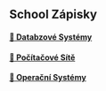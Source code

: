 ## School Zápisky
 #### <a href="https://github.com/neostetic/School-Zapisky/tree/main/DBA">📂 Databzové Systémy</a>
 #### <a href="https://github.com/neostetic/School-Zapisky/tree/main/SIT">🔌 Počítačové Sítě</a>
 #### <a href="https://github.com/neostetic/School-Zapisky/tree/main/OPS">📴 Operační Systémy</a>
